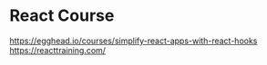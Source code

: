 # React Course
https://egghead.io/courses/simplify-react-apps-with-react-hooks
https://reacttraining.com/
